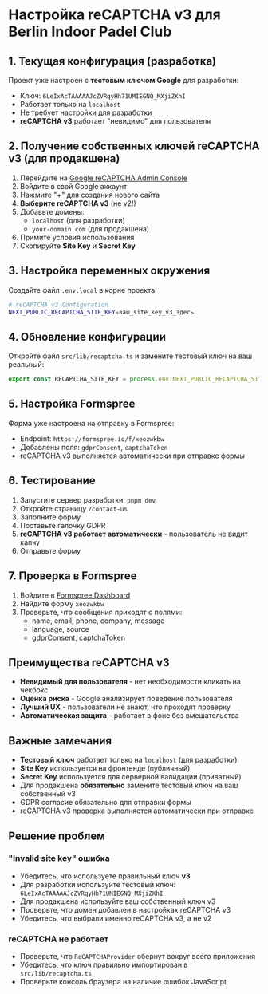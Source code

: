 # Настройка reCAPTCHA v3 для Berlin Indoor Padel Club

## 1. Текущая конфигурация (разработка)

Проект уже настроен с **тестовым ключом Google** для разработки:
- Ключ: `6LeIxAcTAAAAAJcZVRqyHh71UMIEGNQ_MXjiZKhI`
- Работает только на `localhost`
- Не требует настройки для разработки
- **reCAPTCHA v3** работает "невидимо" для пользователя

## 2. Получение собственных ключей reCAPTCHA v3 (для продакшена)

1. Перейдите на [Google reCAPTCHA Admin Console](https://www.google.com/recaptcha/admin)
2. Войдите в свой Google аккаунт
3. Нажмите "+" для создания нового сайта
4. **Выберите reCAPTCHA v3** (не v2!)
5. Добавьте домены:
   - `localhost` (для разработки)
   - `your-domain.com` (для продакшена)
6. Примите условия использования
7. Скопируйте **Site Key** и **Secret Key**

## 3. Настройка переменных окружения

Создайте файл `.env.local` в корне проекта:

```bash
# reCAPTCHA v3 Configuration
NEXT_PUBLIC_RECAPTCHA_SITE_KEY=ваш_site_key_v3_здесь
```

## 4. Обновление конфигурации

Откройте файл `src/lib/recaptcha.ts` и замените тестовый ключ на ваш реальный:

```typescript
export const RECAPTCHA_SITE_KEY = process.env.NEXT_PUBLIC_RECAPTCHA_SITE_KEY || 'ваш_site_key_v3_здесь';
```

## 5. Настройка Formspree

Форма уже настроена на отправку в Formspree:
- Endpoint: `https://formspree.io/f/xeozwkbw`
- Добавлены поля: `gdprConsent`, `captchaToken`
- reCAPTCHA v3 выполняется автоматически при отправке формы

## 6. Тестирование

1. Запустите сервер разработки: `pnpm dev`
2. Откройте страницу `/contact-us`
3. Заполните форму
4. Поставьте галочку GDPR
5. **reCAPTCHA v3 работает автоматически** - пользователь не видит капчу
6. Отправьте форму

## 7. Проверка в Formspree

1. Войдите в [Formspree Dashboard](https://formspree.io/forms)
2. Найдите форму `xeozwkbw`
3. Проверьте, что сообщения приходят с полями:
   - name, email, phone, company, message
   - language, source
   - gdprConsent, captchaToken

## Преимущества reCAPTCHA v3

- **Невидимый для пользователя** - нет необходимости кликать на чекбокс
- **Оценка риска** - Google анализирует поведение пользователя
- **Лучший UX** - пользователи не знают, что проходят проверку
- **Автоматическая защита** - работает в фоне без вмешательства

## Важные замечания

- **Тестовый ключ** работает только на `localhost` (для разработки)
- **Site Key** используется на фронтенде (публичный)
- **Secret Key** используется для серверной валидации (приватный)
- Для продакшена **обязательно** замените тестовый ключ на ваш собственный v3
- GDPR согласие обязательно для отправки формы
- reCAPTCHA v3 проверка выполняется автоматически при отправке

## Решение проблем

### "Invalid site key" ошибка
- Убедитесь, что используете правильный ключ **v3**
- Для разработки используйте тестовый ключ: `6LeIxAcTAAAAAJcZVRqyHh71UMIEGNQ_MXjiZKhI`
- Для продакшена используйте ваш собственный ключ v3
- Проверьте, что домен добавлен в настройках reCAPTCHA v3
- Убедитесь, что выбрали именно reCAPTCHA v3, а не v2

### reCAPTCHA не работает
- Проверьте, что `ReCAPTCHAProvider` обернут вокруг всего приложения
- Убедитесь, что ключ правильно импортирован в `src/lib/recaptcha.ts`
- Проверьте консоль браузера на наличие ошибок JavaScript
